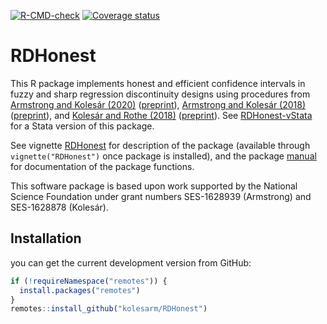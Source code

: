 [![R-CMD-check](https://github.com/kolesarm/RDHonest/workflows/R-CMD-check/badge.svg)](https://github.com/kolesarm/RDHonest/actions) [![Coverage status](https://codecov.io/gh/kolesarm/RDHonest/branch/master/graph/badge.svg)](https://codecov.io/github/kolesarm/RDHonest?branch=master)

# RDHonest

This R package implements honest and efficient confidence intervals in fuzzy and
sharp regression discontinuity designs using procedures from [Armstrong and
Kolesár (2020)](https://doi.org/10.3982/QE1199)
([preprint](https://arxiv.org/abs/1606.01200)), [Armstrong and Kolesár
(2018)](https://doi.org/10.3982/ECTA14434)
([preprint](https://arxiv.org/abs/1511.06028)), and [Kolesár and Rothe
(2018)](https://doi.org/10.1257/aer.20160945)
([preprint](https://arxiv.org/abs/1606.04086)). See
[RDHonest-vStata](https://github.com/tbarmstr/RDHonest-vStata) for a Stata
version of this package.

See vignette [RDHonest](doc/RDHonest.pdf) for description of the package
(available through `vignette("RDHonest")` once package is installed), and the
package [manual](doc/manual.pdf) for documentation of the package functions.

This software package is based upon work supported by the National Science
Foundation under grant numbers SES-1628939 (Armstrong) and SES-1628878
(Kolesár).

## Installation

you can get the current development version from GitHub:

``` r
if (!requireNamespace("remotes")) {
  install.packages("remotes")
}
remotes::install_github("kolesarm/RDHonest")
```
